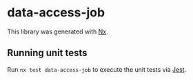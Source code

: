 # data-access-job

This library was generated with [Nx](https://nx.dev).

## Running unit tests

Run `nx test data-access-job` to execute the unit tests via [Jest](https://jestjs.io).
